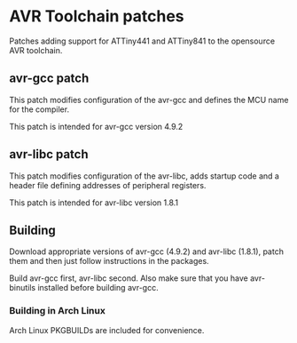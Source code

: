 # AVR Toolchain patches

Patches adding support for ATTiny441 and ATTiny841 to the opensource AVR toolchain.

## avr-gcc patch

This patch modifies configuration of the avr-gcc and defines the MCU name for the compiler.

This patch is intended for avr-gcc version 4.9.2

## avr-libc patch

This patch modifies configuration of the avr-libc, adds startup code and a header file defining addresses of peripheral registers.

This patch is intended for avr-libc version 1.8.1

## Building

Download appropriate versions of avr-gcc (4.9.2) and avr-libc (1.8.1), patch them and then just follow instructions in the packages.

Build avr-gcc first, avr-libc second. Also make sure that you have avr-binutils installed before building avr-gcc.

### Building in Arch Linux

Arch Linux PKGBUILDs are included for convenience.